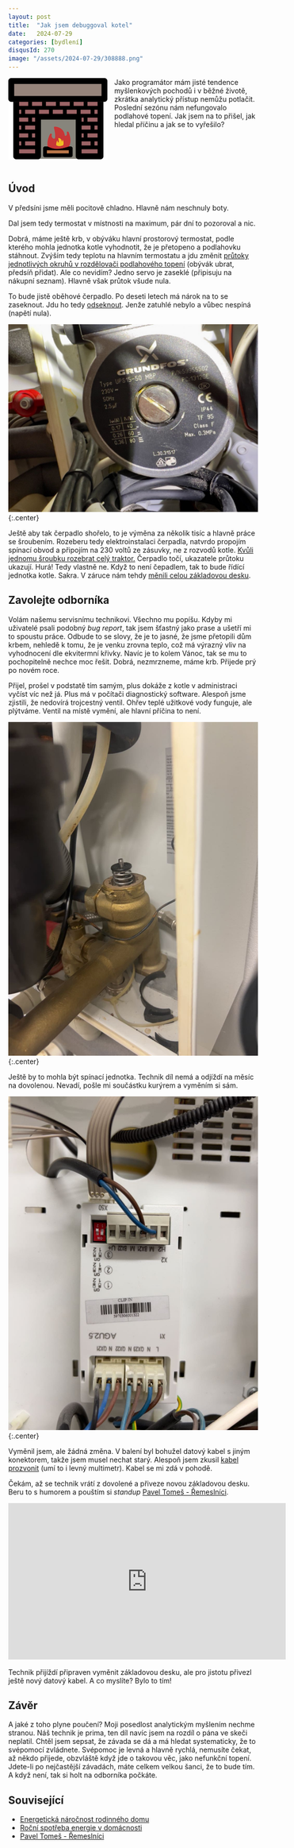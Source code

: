 ```yaml
---
layout: post
title:  "Jak jsem debuggoval kotel"
date:   2024-07-29
categories: [bydlení]
disqusId: 270
image: "/assets/2024-07-29/308888.png"
---
```

<div style="float: left; margin: 0 1em 1em 0; text-align: center;"><img src="/assets/2024-07-29/308888.png" /></div>

Jako programátor mám jisté tendence myšlenkových pochodů i v běžné životě, zkrátka analytický přístup nemůžu potlačit.
Poslední sezónu nám nefungovalo podlahové topení.
Jak jsem na to přišel, jak hledal příčinu a jak se to vyřešilo?

<div style="clear:both"></div>
<!--more-->


## Úvod

V předsíni jsme měli pocitově chladno.
Hlavně nám neschnuly boty.

Dal jsem tedy termostat v místnosti na maximum, pár dní to pozoroval a nic.

Dobrá, máme ještě krb, v obýváku hlavní prostorový termostat, podle kterého mohla jednotka kotle vyhodnotit, že je přetopeno a podlahovku stáhnout.
Zvýším tedy teplotu na hlavním termostatu a jdu změnit [průtoky jednotlivých okruhů v rozdělovači podlahového topení](https://www.youtube.com/watch?v=G87lnuv8qek) (obývák ubrat, předsíň přidat).
Ale co nevidím?
Jedno servo je zaseklé (připisuju na nákupní seznam).
Hlavně však průtok všude nula.

To bude jistě oběhové čerpadlo.
Po deseti letech má nárok na to se zaseknout.
Jdu ho tedy [odseknout](https://www.youtube.com/watch?v=WspRGg40Ekw).
Jenže zatuhlé nebylo a vůbec nespíná (napětí nula).

![](/assets/2024-07-29/IMG_6086.jpeg){:.center}

Ještě aby tak čerpadlo shořelo, to je výměna za několik tisíc a hlavně práce se šroubením.
Rozeberu tedy elektroinstalaci čerpadla, natvrdo propojím spínací obvod a připojím na 230 voltů ze zásuvky, ne z rozvodů kotle.
[Kvůli jednomu šroubku rozebrat celý traktor.](http://milujipraci.cz/)
Čerpadlo točí, ukazatele průtoku ukazují.
Hurá!
Tedy vlastně ne.
Když to není čepadlem, tak to bude řídící jednotka kotle.
Sakra.
V záruce nám tehdy [měnili celou základovou desku](/bydlení/2017/08/31/energeticka-narocnost-rodinneho-domu.html).


## Zavolejte odborníka

Volám našemu servisnímu technikovi.
Všechno mu popíšu.
Kdyby mi uživatelé psali podobný _bug report_, tak jsem šťastný jako prase a ušetří mi to spoustu práce.
Odbude to se slovy, že je to jasné, že jsme přetopili dům krbem, nehledě k tomu, že je venku zrovna teplo, což má výrazný vliv na vyhodnocení dle ekvitermní křivky.
Navíc je to kolem Vánoc, tak se mu to pochopitelně nechce moc řešit.
Dobrá, nezmrzneme, máme krb.
Přijede prý po novém roce.

Přijel, prošel v podstatě tím samým, plus dokáže z kotle v administraci vyčíst víc než já.
Plus má v počítači diagnostický software.
Alespoň jsme zjistili, že nedovírá trojcestný ventil.
Ohřev teplé užitkové vody funguje, ale plýtváme.
Ventil na místě vymění, ale hlavní příčina to není.

![](/assets/2024-07-29/IMG_6167.jpeg){:.center}

Ještě by to mohla být spínací jednotka.
Technik díl nemá a odjíždí na měsíc na dovolenou.
Nevadí, pošle mi součástku kurýrem a vyměním si sám.

![](/assets/2024-07-29/IMG_6185.jpeg){:.center}

Vyměnil jsem, ale žádná změna.
V balení byl bohužel datový kabel s jiným konektorem, takže jsem musel nechat starý.
Alespoň jsem zkusil [kabel prozvonit](https://www.youtube.com/watch?v=6XRbZJppbfY) (umí to i levný multimetr).
Kabel se mi zdá v pohodě.

Čekám, až se technik vrátí z dovolené a přiveze novou základovou desku.
Beru to s humorem a pouštím si _standup_ [Pavel Tomeš - Řemeslníci](https://www.youtube.com/watch?v=lXHoj5gKrAM).

<iframe class="center" width="560" height="315" src="https://www.youtube.com/embed/lXHoj5gKrAM?si=m0tv-UvqMwOlxWRa" title="YouTube video player" frameborder="0" allow="accelerometer; autoplay; clipboard-write; encrypted-media; gyroscope; picture-in-picture; web-share" referrerpolicy="strict-origin-when-cross-origin" allowfullscreen></iframe>

Technik přijíždí připraven vyměnit základovou desku, ale pro jistotu přivezl ještě nový datový kabel.
A co myslíte?
Bylo to tím!


## Závěr

A jaké z toho plyne poučení?
Moji posedlost analytickým myšlením nechme stranou.
Náš technik je prima, ten díl navíc jsem na rozdíl o pána ve skeči neplatil.
Chtěl jsem sepsat, že závada se dá a má hledat systematicky, že to svépomocí zvládnete.
Svépomoc je levná a hlavně rychlá, nemusíte čekat, až někdo přijede, obzvláště když jde o takovou věc, jako nefunkční topení.
Jdete-li po nejčastější závadách, máte celkem velkou šanci, že to bude tím.
A když není, tak si holt na odborníka počkáte. 


## Související

- [Energetická náročnost rodinného domu](/bydlení/2017/08/31/energeticka-narocnost-rodinneho-domu.html)
- [Roční spotřeba energie v domácnosti](/bydlení/2008/03/07/rocni-spotreba-energie-v-domacnosti.html)
- [Pavel Tomeš - Řemeslníci](https://www.youtube.com/watch?v=lXHoj5gKrAM)

